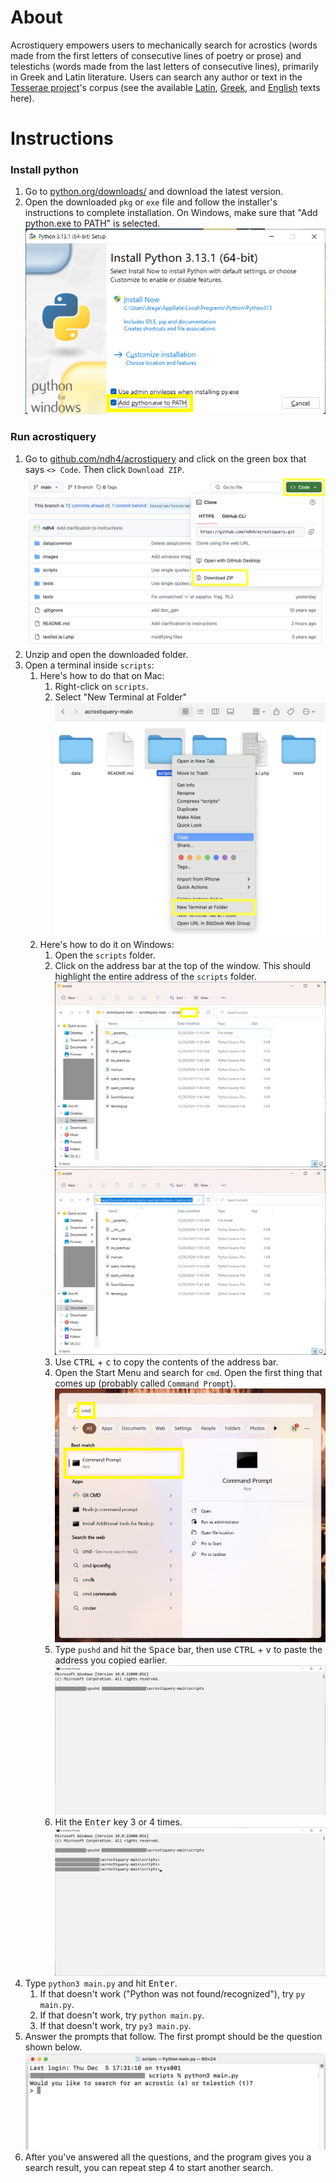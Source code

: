 # About

Acrostiquery empowers users to mechanically search for acrostics (words made from the first letters of consecutive lines of poetry or prose) and telestichs (words made from the last letters of consecutive lines), primarily in Greek and Latin literature. Users can search any author or text in the [Tesserae project](https://tesserae.caset.buffalo.edu/blog/about-tesserae/)'s corpus (see the available [Latin](https://github.com/ndh4/acrostiquery/tree/main/texts/la), [Greek](https://github.com/ndh4/acrostiquery/tree/main/texts/grc), and [English](https://github.com/ndh4/acrostiquery/tree/main/texts/en) texts here).

# Instructions

### Install python

1. Go to [python.org/downloads/](https://www.python.org/downloads/) and download the latest version.
2. Open the downloaded `pkg` or `exe` file and follow the installer's instructions to complete installation. On Windows, make sure that "Add python.exe to PATH" is selected. ![Make sure that Add python.exe to PATH has a check mark next to it.](images/add_python_to_path.png)

### Run acrostiquery

1. Go to [github.com/ndh4/acrostiquery](https://github.com/ndh4/acrostiquery) and click on the green box that says `<> Code`. Then click `Download ZIP`.
![Code | Download ZIP](images/download_zip.png)
2. Unzip and open the downloaded folder.
3. Open a terminal inside `scripts`:
   1. Here's how to do that on Mac:
      1. Right-click on `scripts`.
      2. Select "New Terminal at Folder" ![Right-click on `scripts` and select "New Terminal at Folder"](images/open_terminal_mac.png)
   2. Here's how to do it on Windows:
      1. Open the `scripts` folder.
      2. Click on the address bar at the top of the window. This should highlight the entire address of the `scripts` folder. ![Click on the space after the address.](images/scripts_folder.png) ![The entire address should be highlighted after you do so.](images/address_highlighted.png)
      3. Use <kbd>CTRL</kbd> + <kbd>c</kbd> to copy the contents of the address bar.
      4. Open the Start Menu and search for `cmd`. Open the first thing that comes up (probably called `Command Prompt`). ![Search for cmd and open the first program that comes up.](images/windows_search.png)
      5. Type `pushd` and hit the <kbd>Space</kbd> bar, then use <kbd>CTRL</kbd> + <kbd>v</kbd> to paste the address you copied earlier. ![pushd paste](images/pushd.png)
      6. Hit the <kbd>Enter</kbd> key 3 or 4 times. ![Hit enter 3 or 4 times to make sure that the command took.](images/enter3.png)
4. Type `python3 main.py` and hit <kbd>Enter</kbd>.
   1. If that doesn't work ("Python was not found/recognized"), try `py main.py`.
   2. If that doesn't work, try `python main.py`.
   3. If that doesn't work, try `py3 main.py`.
5. Answer the prompts that follow. The first prompt should be the question shown below.
![The first question should be, "Do you want to search for an acrostic or telestich?"](images/mac_success.png)
6. After you've answered all the questions, and the program gives you a search result, you can repeat step 4 to start another search.
